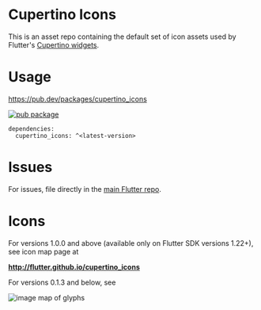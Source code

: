 # Cupertino Icons

This is an asset repo containing the default set of icon assets used by
Flutter's [Cupertino widgets](https://github.com/flutter/flutter/tree/master/packages/flutter/lib/src/cupertino).

# Usage

https://pub.dev/packages/cupertino_icons

[![pub package](https://img.shields.io/pub/v/cupertino_icons.svg)](https://pub.dev/packages/cupertino_icons)

```
dependencies:
  cupertino_icons: ^<latest-version>
```
  

# Issues

For issues, file directly in the [main Flutter repo](https://github.com/flutter/flutter).

# Icons

For versions 1.0.0 and above (available only on Flutter SDK versions 1.22+), see
icon map page at

**http://flutter.github.io/cupertino_icons**

For versions 0.1.3 and below, see

![image map of glyphs](https://raw.githubusercontent.com/flutter/cupertino_icons/master/map.png)
